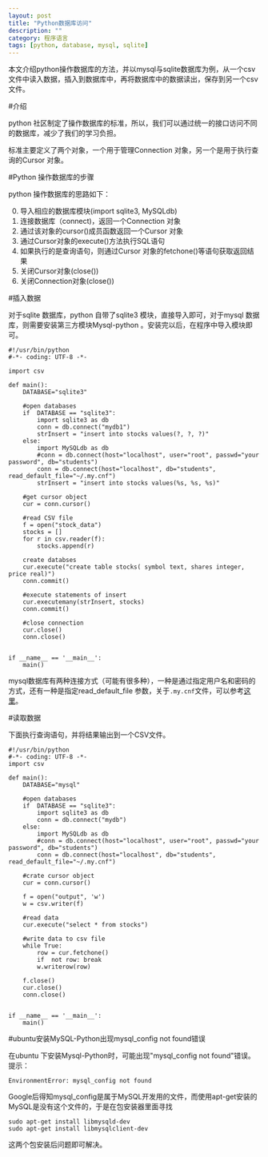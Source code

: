 ```yaml
---
layout: post
title: "Python数据库访问"
description: ""
category: 程序语言
tags: [python, database, mysql, sqlite]
---
```



本文介绍python操作数据库的方法，并以mysql与sqlite数据库为例，从一个csv文件中读入数据，插入到数据库中，再将数据库中的数据读出，保存到另一个csv文件。

#介绍

python 社区制定了操作数据库的标准，所以，我们可以通过统一的接口访问不同的数据库，减少了我们的学习负担。

标准主要定义了两个对象，一个用于管理Connection 对象，另一个是用于执行查询的Cursor 对象。

#Python 操作数据库的步骤

python 操作数据库的思路如下：

0. 导入相应的数据库模块(import sqlite3, MySQLdb)
1. 连接数据库（connect)，返回一个Connection 对象
2. 通过该对象的cursor()成员函数返回一个Cursor 对象
3. 通过Cursor对象的execute()方法执行SQL语句
4. 如果执行的是查询语句，则通过Cursor 对象的fetchone()等语句获取返回结果
5. 关闭Cursor对象(close())
6. 关闭Connection对象(close())


#插入数据

对于sqlite 数据库，python 自带了sqlite3 模块，直接导入即可，对于mysql
数据库，则需要安装第三方模块Mysql-python 。安装完以后，在程序中导入模块即可。

	#!/usr/bin/python
	#-*- coding: UTF-8 -*-
	
	import csv
	
	def main():
		DATABASE="sqlite3"
		
		#open databases
		if	DATABASE == "sqlite3":
			import sqlite3 as db
			conn = db.connect("mydb1")
			strInsert = "insert into stocks values(?, ?, ?)"
		else:
			import MySQLdb as db
			#conn = db.connect(host="localhost", user="root", passwd="your password", db="students")
			conn = db.connect(host="localhost", db="students", read_default_file="~/.my.cnf")
			strInsert = "insert into stocks values(%s, %s, %s)"
		
		#get cursor object
		cur = conn.cursor()
	
		#read CSV file
		f = open("stock_data")
		stocks = []
		for r in csv.reader(f):
			stocks.append(r)
		
		create databses
		cur.execute("create table stocks( symbol text, shares integer, price real)")
		conn.commit()
		
		#execute statements of insert
		cur.executemany(strInsert, stocks)
		conn.commit()
		
		#close connection
		cur.close()
		conn.close()
	
	
	if __name__ == '__main__':
		main()

mysql数据库有两种连接方式（可能有很多种），一种是通过指定用户名和密码的方式，还有一种是指定read_default_file
参数，关于`.my.cnf`文件，可以参考[这里][1]。


#读取数据

下面执行查询语句，并将结果输出到一个CSV文件。

	#!/usr/bin/python
	#-*- coding: UTF-8 -*-
	import csv
	
	def main():
		DATABASE="mysql"
		
		#open databases
		if	DATABASE == "sqlite3":
			import sqlite3 as db
			conn = db.connect("mydb")
		else:
			import MySQLdb as db
			#conn = db.connect(host="localhost", user="root", passwd="your password", db="students")
			conn = db.connect(host="localhost", db="students", read_default_file="~/.my.cnf")
		
		#crate cursor object
		cur = conn.cursor()
		
		f = open("output", 'w')
		w = csv.writer(f)
		
		#read data
		cur.execute("select * from stocks")
	
		#write data to csv file
		while True:
			row = cur.fetchone()
			if	not row: break
			w.writerow(row)
		
		f.close()
		cur.close()
		conn.close()
	
	
	if __name__ == '__main__':
		main()

#ubuntu安装MySQL-Python出现mysql_config not found错误

在ubuntu 下安装Mysql-Python时，可能出现"mysql_config not found"错误。提示：

	EnvironmentError: mysql_config not found

Google后得知mysql_config是属于MySQL开发用的文件，而使用apt-get安装的MySQL是没有这个文件的，于是在包安装器里面寻找

	sudo apt-get install libmysqld-dev
	sudo apt-get install libmysqlclient-dev

这两个包安装后问题即可解决。

[1]: http://mingxinglai.com/cn/2013/01/use-mysql-in-shell/
